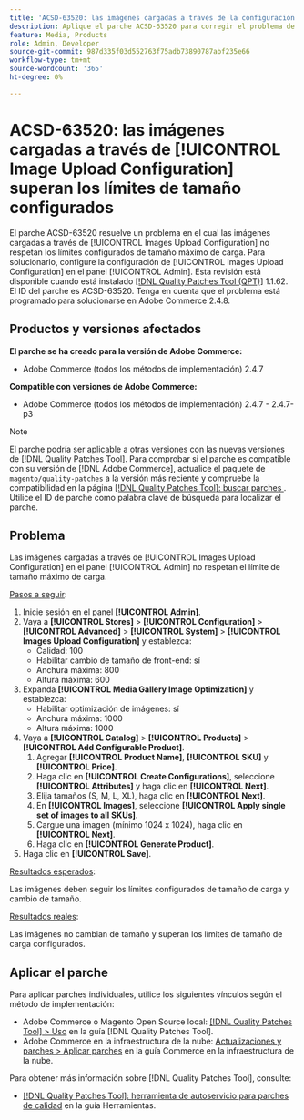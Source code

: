 ```yaml
---
title: 'ACSD-63520: las imágenes cargadas a través de la configuración de carga de imágenes superan los límites de tamaño configurados'
description: Aplique el parche ACSD-63520 para corregir el problema de Adobe Commerce en el que las imágenes cargadas a través de la configuración de carga de imágenes en el panel de administración no se adhieren a los límites configurados de tamaño máximo de carga.
feature: Media, Products
role: Admin, Developer
source-git-commit: 987d335f03d552763f75adb73890787abf235e66
workflow-type: tm+mt
source-wordcount: '365'
ht-degree: 0%

---
```



# ACSD-63520: las imágenes cargadas a través de [!UICONTROL Image Upload Configuration] superan los límites de tamaño configurados

El parche ACSD-63520 resuelve un problema en el cual las imágenes cargadas a través de [!UICONTROL Images Upload Configuration] no respetan los límites configurados de tamaño máximo de carga. Para solucionarlo, configure la configuración de [!UICONTROL Images Upload Configuration] en el panel [!UICONTROL Admin]. Esta revisión está disponible cuando está instalado [[!DNL Quality Patches Tool (QPT)]](/help/tools/quality-patches-tool/quality-patches-tool-to-self-serve-quality-patches.md) 1.1.62. El ID del parche es ACSD-63520. Tenga en cuenta que el problema está programado para solucionarse en Adobe Commerce 2.4.8.

## Productos y versiones afectados

**El parche se ha creado para la versión de Adobe Commerce:**
* Adobe Commerce (todos los métodos de implementación) 2.4.7

**Compatible con versiones de Adobe Commerce:**
* Adobe Commerce (todos los métodos de implementación) 2.4.7 - 2.4.7-p3

>[!NOTE]
>
>El parche podría ser aplicable a otras versiones con las nuevas versiones de [!DNL Quality Patches Tool]. Para comprobar si el parche es compatible con su versión de [!DNL Adobe Commerce], actualice el paquete de `magento/quality-patches` a la versión más reciente y compruebe la compatibilidad en la página [[!DNL Quality Patches Tool]: buscar parches ](https://experienceleague.adobe.com/tools/commerce-quality-patches/index.html?lang=es). Utilice el ID de parche como palabra clave de búsqueda para localizar el parche.

## Problema

Las imágenes cargadas a través de [!UICONTROL Images Upload Configuration] en el panel [!UICONTROL Admin] no respetan el límite de tamaño máximo de carga.

<u>Pasos a seguir</u>:

1. Inicie sesión en el panel **[!UICONTROL Admin]**.
1. Vaya a **[!UICONTROL Stores]** > **[!UICONTROL Configuration]** > **[!UICONTROL Advanced]** > **[!UICONTROL System]** > **[!UICONTROL Images Upload Configuration]** y establezca:
   * Calidad: 100
   * Habilitar cambio de tamaño de front-end: sí
   * Anchura máxima: 800
   * Altura máxima: 600
1. Expanda **[!UICONTROL Media Gallery Image Optimization]** y establezca:
   * Habilitar optimización de imágenes: sí
   * Anchura máxima: 1000
   * Altura máxima: 1000
1. Vaya a **[!UICONTROL Catalog]** > **[!UICONTROL Products]** > **[!UICONTROL Add Configurable Product]**.
   1. Agregar **[!UICONTROL Product Name]**, **[!UICONTROL SKU]** y **[!UICONTROL Price]**.
   1. Haga clic en **[!UICONTROL Create Configurations]**, seleccione **[!UICONTROL Attributes]** y haga clic en **[!UICONTROL Next]**.
   1. Elija tamaños (S, M, L, XL), haga clic en **[!UICONTROL Next]**.
   1. En **[!UICONTROL Images]**, seleccione **[!UICONTROL Apply single set of images to all SKUs]**.
   1. Cargue una imagen (mínimo 1024 x 1024), haga clic en **[!UICONTROL Next]**.
   1. Haga clic en **[!UICONTROL Generate Product]**.
1. Haga clic en **[!UICONTROL Save]**.

<u>Resultados esperados</u>:

Las imágenes deben seguir los límites configurados de tamaño de carga y cambio de tamaño.

<u>Resultados reales</u>:

Las imágenes no cambian de tamaño y superan los límites de tamaño de carga configurados.

## Aplicar el parche

Para aplicar parches individuales, utilice los siguientes vínculos según el método de implementación:

* Adobe Commerce o Magento Open Source local: [[!DNL Quality Patches Tool] > Uso](/help/tools/quality-patches-tool/usage.md) en la guía [!DNL Quality Patches Tool].
* Adobe Commerce en la infraestructura de la nube: [Actualizaciones y parches > Aplicar parches](https://experienceleague.adobe.com/docs/commerce-cloud-service/user-guide/develop/upgrade/apply-patches.html?lang=es) en la guía Commerce en la infraestructura de la nube.

Para obtener más información sobre [!DNL Quality Patches Tool], consulte:

* [[!DNL Quality Patches Tool]: herramienta de autoservicio para parches de calidad](/help/tools/quality-patches-tool/quality-patches-tool-to-self-serve-quality-patches.md) en la guía Herramientas.
